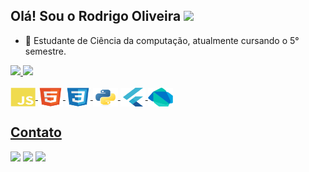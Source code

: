 ## Olá! **Sou o Rodrigo Oliveira** <img src="https://raw.githubusercontent.com/iampavangandhi/iampavangandhi/master/gifs/Hi.gif" width="30px"></h2>

- 🌱 Estudante de Ciência da computação, atualmente cursando o 5° semestre.

<div>
  <a href="https://github.com/Rodrigoo-Oliveira">
  <img height="180em" src="https://github-readme-stats.vercel.app/api?username=Rodrigoo-Oliveira&show_icons=true&theme=dark&include_all_commits=true&count_private=true"/>
  <img height="180em" src="https://github-readme-stats.vercel.app/api/top-langs/?username=Rodrigoo-Oliveira&layout=compact&langs_count=7&theme=dark"/>
</div>
 
<div style="display: inline_block"><br>
  <img align="center" height="30" width="40" src="https://raw.githubusercontent.com/devicons/devicon/master/icons/javascript/javascript-plain.svg">
  <img align="center" height="30" width="40" src="https://raw.githubusercontent.com/devicons/devicon/master/icons/html5/html5-original.svg">
  <img align="center" height="30" width="40" src="https://raw.githubusercontent.com/devicons/devicon/master/icons/css3/css3-original.svg">
  <img align="center" height="30" width="40" src="https://raw.githubusercontent.com/devicons/devicon/master/icons/python/python-original.svg">
  <img align="center" height="30" width="40" src="https://raw.githubusercontent.com/devicons/devicon/master/icons/flutter/flutter-original.svg">  
  <img align="center" height="30" width="40" src="https://raw.githubusercontent.com/devicons/devicon/master/icons/dart/dart-original.svg">
</div>

##
 
## Contato
 
<div>
  <a href="mailto:ti.rodrigoodeoliveira.santos@gmail.com">
        <img src="https://img.shields.io/badge/gmail-D14836?&style=for-the-badge&logo=gmail&logoColor=white&link=mailto:ti.gabrielfini@gmail.com"></a>
 <a href="https://www.linkedin.com/in/rodrigo-oliveira-22a6b51a0/" target="_blank"><img src="https://img.shields.io/badge/-LinkedIn-%230077B5?style=for-the-badge&logo=linkedin&logoColor=white" target="_blank"></a> 
  <a href="https://www.instagram.com/_rodrigoo_oliveira/" target="_blank"><img src="https://img.shields.io/badge/-Instagram-%23E4405F?style=for-the-badge&logo=instagram&logoColor=white" target="_blank"></a>
</div>
 
 
